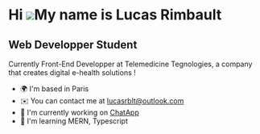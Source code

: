Hi ![](https://user-images.githubusercontent.com/18350557/176309783-0785949b-9127-417c-8b55-ab5a4333674e.gif)My name is Lucas Rimbault
======================================================================================================================================

Web Developper Student
----------------------

Currently Front-End Developper at Telemedicine Tegnologies, a company that creates digital e-health solutions !

* 🌍  I'm based in Paris
* ✉️  You can contact me at [lucasrblt@outlook.com](mailto:lucasrblt@outlook.com)
* 🚀  I'm currently working on [ChatApp](http://chat-app-lucassrblt.vercel.app/)
* 🧠  I'm learning MERN, Typescript


